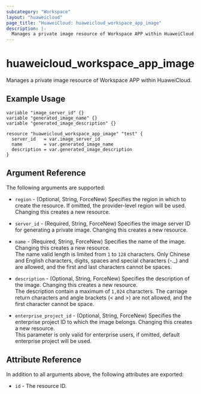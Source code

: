 ```yaml
---
subcategory: "Workspace"
layout: "huaweicloud"
page_title: "HuaweiCloud: huaweicloud_workspace_app_image"
description: |-
  Manages a private image resource of Workspace APP within HuaweiCloud.
---
```


# huaweicloud_workspace_app_image

Manages a private image resource of Workspace APP within HuaweiCloud.

## Example Usage

```hcl
variable "image_server_id" {}
variable "generated_image_name" {}
variable "generated_image_description" {}

resource "huaweicloud_workspace_app_image" "test" {
  server_id   = var.image_server_id
  name        = var.generated_image_name
  description = var.generated_image_description
}
```

## Argument Reference

The following arguments are supported:

* `region` - (Optional, String, ForceNew) Specifies the region in which to create the resource.
  If omitted, the provider-level region will be used.
  Changing this creates a new resource.

* `server_id` - (Required, String, ForceNew) Specifies the image server ID for generating a private image.
  Changing this creates a new resource.

* `name` - (Required, String, ForceNew) Specifies the name of the image.
  Changing this creates a new resource.  
  The name valid length is limited from `1` to `128` characters. Only Chinese and English characters, digits, spaces and
  special characters (-._) and are allowed, and the first and last characters cannot be spaces.

* `description` - (Optional, String, ForceNew) Specifies the description of the image.
  Changing this creates a new resource.  
  The description contain a maximum of `1,024` characters. The carriage return characters and angle brackets (< and >) are
  not allowed, and the first character cannot be space.

* `enterprise_project_id` - (Optional, String, ForceNew) Specifies the enterprise project ID to which the image belongs.
  Changing this creates a new resource.  
  This parameter is only valid for enterprise users, if omitted, default enterprise project will be used.

## Attribute Reference

In addition to all arguments above, the following attributes are exported:

* `id` - The resource ID.
